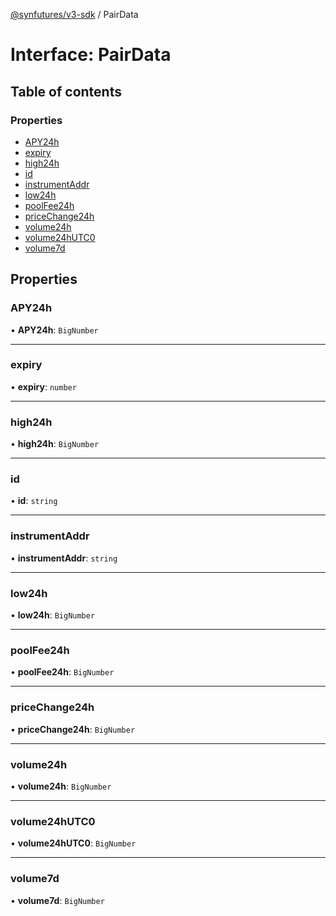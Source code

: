 [@synfutures/v3-sdk](../README.md) / PairData

# Interface: PairData

## Table of contents

### Properties

- [APY24h](PairData.md#apy24h)
- [expiry](PairData.md#expiry)
- [high24h](PairData.md#high24h)
- [id](PairData.md#id)
- [instrumentAddr](PairData.md#instrumentaddr)
- [low24h](PairData.md#low24h)
- [poolFee24h](PairData.md#poolfee24h)
- [priceChange24h](PairData.md#pricechange24h)
- [volume24h](PairData.md#volume24h)
- [volume24hUTC0](PairData.md#volume24hutc0)
- [volume7d](PairData.md#volume7d)

## Properties

### APY24h

• **APY24h**: `BigNumber`

___

### expiry

• **expiry**: `number`

___

### high24h

• **high24h**: `BigNumber`

___

### id

• **id**: `string`

___

### instrumentAddr

• **instrumentAddr**: `string`

___

### low24h

• **low24h**: `BigNumber`

___

### poolFee24h

• **poolFee24h**: `BigNumber`

___

### priceChange24h

• **priceChange24h**: `BigNumber`

___

### volume24h

• **volume24h**: `BigNumber`

___

### volume24hUTC0

• **volume24hUTC0**: `BigNumber`

___

### volume7d

• **volume7d**: `BigNumber`
